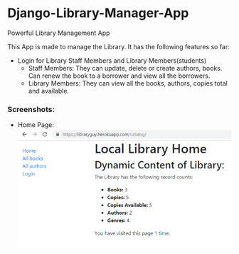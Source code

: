 # Django-Library-Manager-App
Powerful Library Management App

This App is made to manage the Library. It has the following features so far:
- Login for Library Staff Members and Library Members(students)
  - Staff Members: They can update, delete or create authors, books. Can renew the book to a borrower and view all the borrowers.
  - Library Members: They can view all the books, authors, copies total and available.
### Screenshots:
* Home Page:
![Home Page](https://raw.githubusercontent.com/priyanshu-panwar/Django-Library-Manager-App/master/Screenshots/Index.png)

